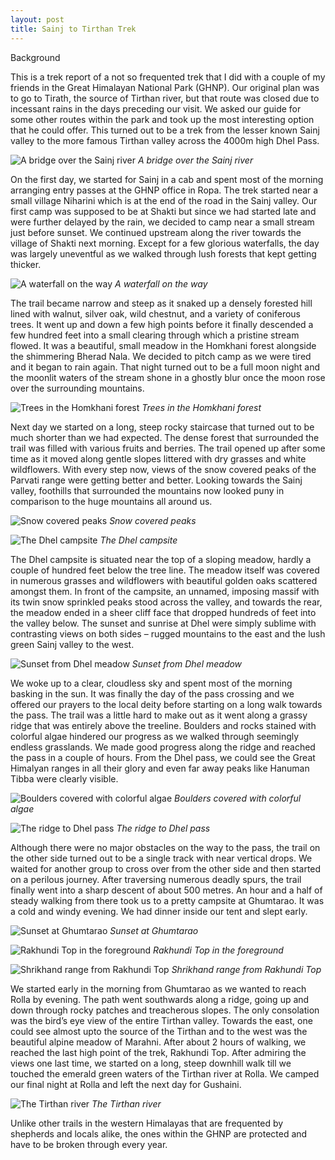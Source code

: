 ```yaml
---
layout: post
title: Sainj to Tirthan Trek
---
```


Background

This is a trek report of a not so frequented trek that I did with a couple of my friends in the Great Himalayan National Park (GHNP). Our original plan was to go to Tirath, the source of Tirthan river, but that route was closed due to incessant rains in the days preceding our visit. We asked our guide for some other routes within the park and took up the most interesting option that he could offer. This turned out to be a trek from the lesser known Sainj valley to the more famous Tirthan valley across the 4000m high Dhel Pass.

![A bridge over the Sainj river](https://res.cloudinary.com/overthehills/image/upload/v1590843618/sainj-tirthan/bridge-on-sainj.jpg)
*A bridge over the Sainj river*

On the first day, we started for Sainj in a cab and spent most of the morning arranging entry passes at the GHNP office in Ropa. The trek started near a small village Niharini which is at the end of the road in the Sainj valley. Our first camp was supposed to be at Shakti but since we had started late and were further delayed by the rain, we decided to camp near a small stream just before sunset. We continued upstream along the river towards the village of Shakti next morning. Except for a few glorious waterfalls, the day was largely uneventful as we walked through lush forests that kept getting thicker. 

![A waterfall on the way](https://res.cloudinary.com/overthehills/image/upload/v1590843620/sainj-tirthan/waterfall.jpg)
*A waterfall on the way*

The trail became narrow and steep as it snaked up a densely forested hill lined with walnut, silver oak, wild chestnut, and a variety of coniferous trees. It went up and down a few high points before it finally descended a few hundred feet into a small clearing through which a pristine stream flowed. It was a beautiful, small meadow in the Homkhani forest alongside the shimmering Bherad Nala. We decided to pitch camp as we were tired and it began to rain again. That night turned out to be a full moon night and the moonlit waters of the stream shone in a ghostly blur once the moon rose over the surrounding mountains.

![Trees in the Homkhani forest](https://res.cloudinary.com/overthehills/image/upload/v1590843619/sainj-tirthan/homkhani-forest.jpg)
*Trees in the Homkhani forest*

Next day we started on a long, steep rocky staircase that turned out to be much shorter than we had expected. The dense forest that surrounded the trail was filled with various fruits and berries. The trail opened up after some time as it moved along gentle slopes littered with dry grasses and white wildflowers. With every step now, views of the snow covered peaks of the Parvati range were getting better and better. Looking towards the Sainj valley, foothills that surrounded the mountains now looked puny in comparison to the huge mountains all around us. 

![Snow covered peaks](https://res.cloudinary.com/overthehills/image/upload/v1590843621/sainj-tirthan/white-peaks.jpg)
*Snow covered peaks*

![The Dhel campsite](https://res.cloudinary.com/overthehills/image/upload/v1590843618/sainj-tirthan/dhel-campsite.jpg)
*The Dhel campsite*

The Dhel campsite is situated near the top of a sloping meadow, hardly a couple of hundred feet below the tree line. The meadow itself was covered in numerous grasses and wildflowers with beautiful golden oaks scattered amongst them. In front of the campsite, an unnamed, imposing massif with its twin snow sprinkled peaks stood across the valley, and towards the rear, the meadow ended in a sheer cliff face that dropped hundreds of feet into the valley below. The sunset and sunrise at Dhel were simply sublime with contrasting views on both sides – rugged mountains to the east and the lush green Sainj valley to the west. 

![Sunset from Dhel meadow](https://res.cloudinary.com/overthehills/image/upload/v1590843620/sainj-tirthan/sunset-at-dhel.jpg)
*Sunset from Dhel meadow*

We woke up to a clear, cloudless sky and spent most of the morning basking in the sun. It was finally the day of the pass crossing and we offered our prayers to the local deity before starting on a long walk towards the pass. The trail was a little hard to make out as it went along a grassy ridge that was entirely above the treeline. Boulders and rocks stained with colorful algae hindered our progress as we walked through seemingly endless grasslands. We made good progress along the ridge and reached the pass in a couple of hours. From the Dhel pass, we could see the Great Himalyan ranges in all their glory and even far away peaks like Hanuman Tibba were clearly visible.

![Boulders covered with colorful algae](https://res.cloudinary.com/overthehills/image/upload/v1590843618/sainj-tirthan/algae-stains.jpg)
*Boulders covered with colorful algae*

![The ridge to Dhel pass](https://res.cloudinary.com/overthehills/image/upload/v1590843619/sainj-tirthan/ridge.jpg)
*The ridge to Dhel pass*

Although there were no major obstacles on the way to the pass, the trail on the other side turned out to be a single track with near vertical drops. We waited for another group to cross over from the other side and then started on a perilous journey. After traversing numerous deadly spurs, the trail finally went into a sharp descent of about 500 metres. An hour and a half of steady walking from there took us to a pretty campsite at Ghumtarao. It was a cold and windy evening. We had dinner inside our tent and slept early. 

![Sunset at Ghumtarao](https://res.cloudinary.com/overthehills/image/upload/v1590843618/sainj-tirthan/ghumtarao-sunset.jpg)
*Sunset at Ghumtarao*

![Rakhundi Top in the foreground](https://res.cloudinary.com/overthehills/image/upload/v1590843619/sainj-tirthan/rakhundi-top.jpg)
*Rakhundi Top in the foreground*

![Shrikhand range from Rakhundi Top](https://res.cloudinary.com/overthehills/image/upload/v1590843620/sainj-tirthan/shrikhand.jpg)
*Shrikhand range from Rakhundi Top*

We started early in the morning from Ghumtarao as we wanted to reach Rolla by evening. The path went southwards along a ridge, going up and down through rocky patches and treacherous slopes. The only consolation was the bird’s eye view of the entire Tirthan valley. Towards the east, one could see almost upto the source of the Tirthan and to the west was the beautiful alpine meadow of Marahni. After about 2 hours of walking, we reached the last high point of the trek, Rakhundi Top. After admiring the views one last time, we started on a long, steep downhill walk till we touched the emerald green waters of the Tirthan river at Rolla. We camped our final night at Rolla and left the next day for Gushaini.

![The Tirthan river](https://res.cloudinary.com/overthehills/image/upload/v1590843621/sainj-tirthan/tirthan-river.jpg)
*The Tirthan river*

Unlike other trails in the western Himalayas that are frequented by shepherds and locals alike, the ones within the GHNP are protected and have to be broken through every year.


